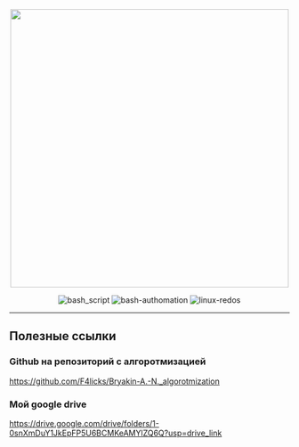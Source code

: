 <div id="header" align="center">
  <img src="https://yt3.googleusercontent.com/ytc/AIdro_lqcW7QiirwWk-U6Av4djDjf0TGNWFdg2PCBFRIIXDN878=s900-c-k-c0x00ffffff-no-rj" width="500" height="500">
</div>

<p align="center">
  <img src="https://img.shields.io/badge/bash-scripts-blue" id="bash-script" alt="bash_script">
  <img src="https://img.shields.io/badge/bash-authomation-8A2BE2" alt="bash-authomation">
  <img src="https://img.shields.io/badge/linux-redos-red" alt="linux-redos">
</p>

----------------------------------------------------------------------------------------------------------------------------------------------------------------

## Полезные ссылки
  ### Github на репозиторий с алгоротмизацией
  https://github.com/F4licks/Bryakin-A.-N._algorotmization
  ### Мой google drive
  https://drive.google.com/drive/folders/1-0snXmDuY1JkEpFP5U6BCMKeAMYlZQ6Q?usp=drive_link

<a>
  <script>
  document.getElementById("bash_script").onclick = function() {
      window.location.href = "https://habr.com/ru/companies/ruvds/articles/325522/";
  };
  </script>
</a>
